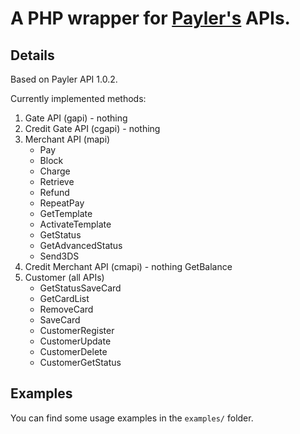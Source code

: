 # A PHP wrapper for [Payler's](https://payler.com/docs/acquiring_docs) APIs.

## Details

Based on Payler API 1.0.2.

Currently implemented methods:

1. Gate API (gapi) - nothing
2. Credit Gate API (cgapi) - nothing
3. Merchant API (mapi)
    * Pay
    * Block
    * Charge
    * Retrieve
    * Refund
    * RepeatPay
    * GetTemplate
    * ActivateTemplate
    * GetStatus
    * GetAdvancedStatus
    * Send3DS
4. Credit Merchant API (cmapi) - nothing
    GetBalance
5. Customer (all APIs)
    * GetStatusSaveCard
    * GetCardList
    * RemoveCard
    * SaveCard
    * CustomerRegister
    * CustomerUpdate
    * CustomerDelete
    * CustomerGetStatus

## Examples

You can find some usage examples in the `examples/` folder.
